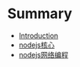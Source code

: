 # Summary

* [Introduction](README.md)
* [nodejs核心](md/chapter01-core.md)
* [nodejs网络编程](md/chapter02-net.md)

